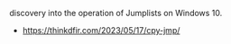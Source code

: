 discovery into the operation of Jumplists on Windows 10.
- https://thinkdfir.com/2023/05/17/cpy-jmp/
